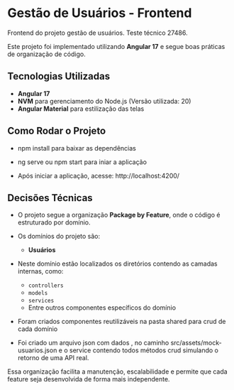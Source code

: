 # Gestão de Usuários - Frontend
 Frontend do projeto gestão de usuários. Teste técnico 27486. 

Este projeto foi implementado utilizando **Angular 17** e segue boas práticas de organização de código.

## Tecnologias Utilizadas

- **Angular 17**  
- **NVM** para gerenciamento do Node.js (Versão utilizada: 20)  
- **Angular Material** para estilização das telas  

## Como Rodar o Projeto
- npm install para baixar as dependências
- ng serve ou npm start para iniar a aplicação

- Após iniciar a aplicação, acesse:
  http://localhost:4200/
  
## Decisões Técnicas

- O projeto segue a organização **Package by Feature**, onde o código é estruturado por domínio.
- Os domínios do projeto são:  
  - **Usuários**  

- Neste domínio estão localizados os diretórios contendo as  camadas internas, como:  
  - `controllers`  
  - `models`  
  - `services`  
  - Entre outros componentes específicos do domínio
- Foram criados componentes reutilizáveis na pasta shared para crud de cada domínio
- Foi criado um arquivo json com dados , no caminho src/assets/mock-usuarios.json e o service contendo todos métodos crud simulando o retorno de uma API real.

Essa organização facilita a manutenção, escalabilidade e permite que cada feature seja desenvolvida de forma mais independente.

